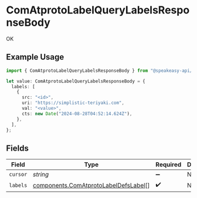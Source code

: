 # ComAtprotoLabelQueryLabelsResponseBody

OK

## Example Usage

```typescript
import { ComAtprotoLabelQueryLabelsResponseBody } from "@speakeasy-api/bluesky/models/operations";

let value: ComAtprotoLabelQueryLabelsResponseBody = {
  labels: [
    {
      src: "<id>",
      uri: "https://simplistic-teriyaki.com",
      val: "<value>",
      cts: new Date("2024-08-28T04:52:14.624Z"),
    },
  ],
};
```

## Fields

| Field                                                                                        | Type                                                                                         | Required                                                                                     | Description                                                                                  |
| -------------------------------------------------------------------------------------------- | -------------------------------------------------------------------------------------------- | -------------------------------------------------------------------------------------------- | -------------------------------------------------------------------------------------------- |
| `cursor`                                                                                     | *string*                                                                                     | :heavy_minus_sign:                                                                           | N/A                                                                                          |
| `labels`                                                                                     | [components.ComAtprotoLabelDefsLabel](../../models/components/comatprotolabeldefslabel.md)[] | :heavy_check_mark:                                                                           | N/A                                                                                          |